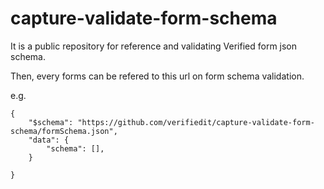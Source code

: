 # capture-validate-form-schema
It is a public repository for reference and validating Verified form json schema.

Then, every forms can be refered to this url on form schema validation.

e.g.

```
{
    "$schema": "https://github.com/verifiedit/capture-validate-form-schema/formSchema.json",
    "data": {
        "schema": [],
    }

}
```
